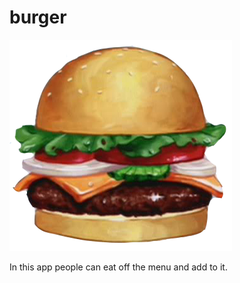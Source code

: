 # burger

![img](./public/assets/img/burger.png)

In this app people can eat off the menu and add to it.